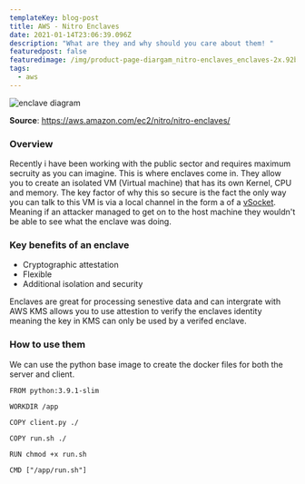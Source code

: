 ```yaml
---
templateKey: blog-post
title: AWS - Nitro Enclaves
date: 2021-01-14T23:06:39.096Z
description: "What are they and why should you care about them! "
featuredpost: false
featuredimage: /img/product-page-diargam_nitro-enclaves_enclaves-2x.92bb883b919db62d2659339601fd9725eebb4351.png
tags:
  - aws
---
```

![enclave diagram](/img/product-page-diargam_nitro-enclaves_enclaves-2x.92bb883b919db62d2659339601fd9725eebb4351.png)

**Source**: <https://aws.amazon.com/ec2/nitro/nitro-enclaves/>

### Overview 
Recently i have been working with the public sector and requires maximum secruity as you can imagine. This is where enclaves come in. They allow you to create an isolated VM (Virtual machine) that has its own Kernel, CPU and memory. The key factor of why this so secure is the fact the only way you can talk to this VM is via a local channel in the form a of a [vSocket](https://vdc-repo.vmware.com/vmwb-repository/dcr-public/c509579b-fc98-4ec2-bf0c-cadaebc51017/f572d815-0e80-4448-a354-dff39a1d545e/doc/vsockAbout.3.2.html). Meaning if an attacker managed to get on to the host machine they wouldn't be able to see what the enclave was doing. 


### Key benefits of an enclave

* Cryptographic attestation
* Flexible
* Additional isolation and security

Enclaves are great for processing senestive data and can intergrate with AWS KMS allows you to use attestion to verify the enclaves identity meaning the key in KMS can only be used by a verifed enclave.

### How to use them

We can use the python base image to create the docker files for both the server and client.

```
FROM python:3.9.1-slim

WORKDIR /app

COPY client.py ./

COPY run.sh ./

RUN chmod +x run.sh

CMD ["/app/run.sh"]
```